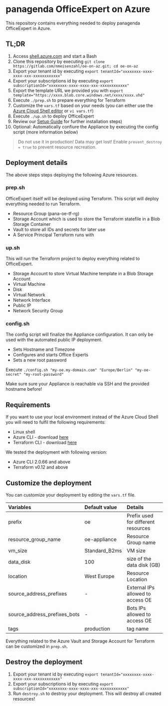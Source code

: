 # panagenda OfficeExpert on Azure

This repository contains everything needed to deploy panagenda OfficeExpert in Azure.

## TL;DR

1. Access [shell.azure.com](https://shell.azure.com/) and start a Bash
2. Clone this repository by executing `git clone https://gitlab.com/nmeisenzahl/oe-on-az.git; cd oe-on-az`
3. Export your tenant id by executing `export tenantId="xxxxxxxx-xxxx-xxxx-xxx-xxxxxxxxxxxx"`
4. Export your subscriptions id by executing `export subscriptionId="xxxxxxxx-xxxx-xxxx-xxx-xxxxxxxxxxxx"`
5. Export the template URL we provided you with `export template="https://xxxx.blob.core.windows.net/xxxx/xxxx.vhd"`
6. Execute `./prep.sh` to prepare everything for Terraform
7. Customize the `vars.tf` based on your needs (you can either use the [Azure Cloud Shell editor](https://docs.microsoft.com/en-us/azure/cloud-shell/using-cloud-shell-editor) or `vi vars.tf`)
9. Execute `./up.sh` to deploy OfficeExpert
10. Review our [Setup Guide](https://img.panagenda.com/download/OfficeExpert/OfficeExpert_SetupGuide_EN.pdf) for further installation steps)
11. Optional: Automatically confiure the Appliance by executing the config script (more information below)

> Do not use it in production! Data may get lost! Enable `prevent_destroy = true` to prevent resource recreation.

## Deployment details

The above steps steps deploying the following Azure resources.

### prep.sh

OfficeExpert itself will be deployed using Terraform. This script will deploy everything needed to run Terraform.

- Resource Group (pana-oe-tf-rg)
- Storage Account which is used to store the Terraform statefile in a Blob Storage Container
- Vault to store all IDs and secrets for later use
- A Service Principal Terraform runs with

### up.sh

This will run the Terraform project to deploy everything related to OfficeExpert.

- Storage Account to store Virtual Machine template in a Blob Storage Account
- Virtual Machine
- Disk
- Virtual Network
- Network Interface
- Public IP
- Network Security Group

### config.sh

The config script will finalize the Appliance configuration. It can only be used with the automated public IP deployment.

- Sets Hostname and Timezone
- Configures and starts Office Experts
- Sets a new root password

Execute `./config.sh "my-oe.my-domain.com" "Europe/Berlin" "my-oe-secret" "my-root-password"`

Make sure sure your Appliance is reachable via SSH and the provided hostname before!

## Requirements

If you want to use your local environment instead of the Azure Cloud Shell you will need to fulfil the following requirements:
- Linux shell
- Azure CLI - download [here](https://docs.microsoft.com/en-us/cli/azure/install-azure-cli?view=azure-cli-latest)
- Terraform CLI - download [here](https://www.terraform.io/downloads.html)

We tested the deployment with following version:
- Azure CLI 2.0.66 and above
- Terraform  v0.12 and above

## Customize the deployment

You can customize your deployment by editing the `vars.tf` file. 

| Variables                    | Default value   | Details                             |
| :--------------------------- | :-------------- | :---------------------------------- | 
| prefix                       | oe              | Prefix used for different resources |
| resource_group_name          | oe-appliance    | Resource Group name                 |
| vm_size                      | Standard_B2ms   | VM size                             |
| data_disk                    | 100             | size of the data disk (GB)          |
| location                     | West Europe     | Resource Location                   |
| source_address_prefixes      | -               | External IPs allowed to access OE   |
| source_address_prefixes_bots | -               | Bots IPs allowed to access OE       |
| tags                         | production      | tag name                            |

Everything related to the Azure Vault and Storage Account for Terraform can be customized in `prep.sh`.

## Destroy the deployment

1. Export your tenant id by executing `export tenantId="xxxxxxxx-xxxx-xxxx-xxx-xxxxxxxxxxxx"`
2. Export your subscriptions id by executing `export subscriptionId="xxxxxxxx-xxxx-xxxx-xxx-xxxxxxxxxxxx"`
3. Run `destroy.sh` to destroy your deployment. This will destroy all created resources!
